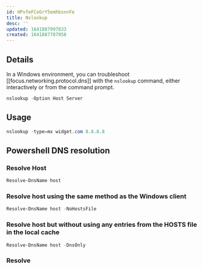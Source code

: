 ```yaml
---
id: HPvfeFCeGrY5emhbsnnFe
title: Nslookup
desc: ''
updated: 1641887997833
created: 1641887787958
---
```



## Details

In a Windows environment, you can troubleshoot [[focus.networking.protocol.dns]] with the `nslookup` command, either interactively or from the command prompt.

```powershell
nslookup -Option Host Server
```

## Usage

```powershell
nslookup -type=mx widget.com 8.8.8.8
```

## Powershell DNS resolution

### Resolve Host

```powershell
Resolve-DnsName host
```

### Resolve host using the same method as the Windows client

```powershell
Resolve-DnsName host -NoHostsFile
```

### Resolve host but without using any entries from the HOSTS file in the local cache

```powershell
Resolve-DnsName host -DnsOnly
```

### Resolve 

```powershell

```


